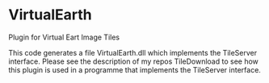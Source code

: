 # VirtualEarth

Plugin for Virtual Eart Image Tiles

This code generates a file VirtualEarth.dll which implements the TileServer interface. Please see the description of my repos TileDownload to see how this plugin is used in a programme that implements the TileServer interface.
